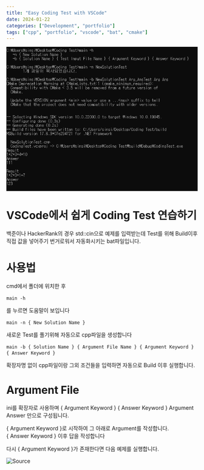 ```yaml
---
title: "Easy Coding Test with VSCode"
date: 2024-01-22
categories: ["Development", "portfolio"]
tags: ["cpp", "portfolio", "vscode", "bat", "cmake"]
---
```

![](/images/298609727-7986e450-a9b3-49b1-bf9a-ef64373c94fc.PNG)

# VSCode에서 쉽게 Coding Test 연습하기
백준이나 HackerRank의 경우 std::cin으로 예제를 입력받는데 Test를 위해 Build이후 직접 값을 넣어주기 번거로워서 자동화시키는 bat파일입니다.

# 사용법
cmd에서 폴더에 위치한 후
```
main -h
```
를 누르면 도움말이 보입니다

```
main -n { New Solution Name }
```
새로운 Test를 풀기위해 자동으로 cpp파일을 생성합니다

```
main -b { Solution Name } { Argument File Name } { Argument Keyword } { Answer Keyword }
```
확장자명 없이 cpp파일이랑 그외 조건들을 입력하면 자동으로 Build 이후 실행합니다.

# Argument File
ini를 확장자로 사용하며 { Argument Keyword } { Answer Keyword } Argument Answer 만으로 구성됩니다.

{ Argument Keyword }로 시작하여 그 아래로 Argument를 작성합니다.
<br>
{ Answer Keyword } 이후 답을 작성합니다

다시 { Argument Keyword }가 존재한다면 다음 예제를 실행합니다.

![Source](https://github.com/sinsin950313/EasyCodingTestWithVSCode)
